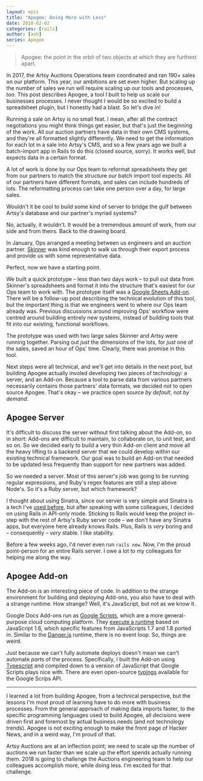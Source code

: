 ```yaml
---
layout: epic
title: "Apogee: Doing More with Less"
date: 2018-02-02
categories: [rails]
author: [ash]
series: Apogee
---
```


> Apogee: the point in the orbit of two objects at which they are furthest apart.

In 2017, the Artsy Auctions Operations team coordinated and ran 190+ sales on our platform. This year, our ambitions are set even higher. But scaling up the number of sales we run will require scaling up our tools and processes, too. This post describes Apogee, a tool I built to help us scale our businesses processes. I never thought I would be so excited to build a spreadsheet plugin, but I honestly had a blast. So let's dive in!

<!-- more -->

Running a sale on Artsy is no small feat. I mean, after all the contract negotiations you might think things get easier, but that's just the beginning of the work. All our auction partners have data in their own CMS systems, and they're all formatted slightly differently. We need to get the information for each lot in a sale into Artsy's CMS, and so a few years ago we built a batch-import app in Rails to do this (closed source, sorry). It works well, but expects data in a certain format.

A lot of work is done by our Ops team to reformat spreadsheets they get from our partners to match the structure our batch import tool expects. All of our partners have different formats, and sales can include hundreds of lots. The reformatting process can take one person over a day, for large sales.

Wouldn't it be cool to build some kind of server to bridge the gulf between Artsy's database and our partner's myriad systems?

No, actually, it wouldn't. It would be a tremendous amount of work, from our side and from theirs. Back to the drawing board.

In January, Ops arranged a meeting between us engineers and an auction partner. [Skinner][] was kind enough to walk us through their export process and provide us with some representative data.

Perfect, now we have a starting point.

We built a quick prototype – less than two days work – to pull out data from Skinner's spreadsheets and format it into the structure that's easiest for our Ops team to work with. The prototype itself was a [Google Sheets Add-on][add-on]. There will be a follow-up post describing the technical evolution of this tool, but the important thing is that we engineers went to where our Ops team already was. Previous discussions around improving Ops' workflow were centred around building entirely new systems, instead of building tools that fit into our existing, functional workflows.

The prototype was used with two large sales Skinner and Artsy were running together. Parsing out _just_ the dimensions of the lots, for _just_ one of the sales, saved an hour of Ops' time. Clearly, there was promise in this tool.

Next steps were all technical, and we'll get into details in the next post, but building Apogee actually involed developing two pieces of technology: a server, and an Add-on. Because a tool to parse data from various partners necessarily contains those partners' data formats, we decided not to open source Apogee. That's okay – we practice open source _by default_, not _by demand_.

## Apogee Server

It's difficult to discuss the server without first talking about the Add-on, so in short: Add-ons are difficult to maintain, to collaborate on, to unit test, and so on. So we decided early to build a very thin Add-on client and move all the heavy lifting to a backend server that we could develop within our existing technical framework. Our goal was to build an Add-on that needed to be updated less frequently than support for new partners was added.

So we needed a server. Most of this server's job was going to be running regular expressions, and Ruby's regex features are still a step above Node's. So it's a Ruby server, but which framework?

I thought about using Sinatra, since our server is very simple and Sinatra is a tech I've [used before][aeryn], but after speaking with some colleagues, I decided on using Rails in API-only mode. Sticking to Rails would keep the project in-step with the rest of Artsy's Ruby server code – we don't have any Sinatra apps, but everyone here already knows Rails. Plus, Rails is _very_ boring and – consequently – _very_ stable. I like stability.

Before a few weeks ago, I'd never even run `rails new`. Now, I'm the proud point-person for an entire Rails server. I owe a lot to my colleagues for helping me along the way.

## Apogee Add-on

The Add-on is an interesting piece of code. In addition to the strange environment for building and deploying Add-ons, you also have to deal with a strange runtime. How strange? Well, it's JavaScript, but not as we know it.

Google Docs Add-ons run as [Google Scripts][], which are a more general-purpose cloud computing platform. They [execute a runtime][runtime] based on JavaScript 1.6, which specific features from JavaScripts 1.7 and 1.8 ported in. Similar to the [Danger.js][] runtime, there is no event loop. So, things are weird.

Just because we can't fully automate deploys doesn't mean we can't automate _parts_ of the process. Specifically, I built the Add-on using [Typescript][] and compiled down to a version of JavaScript that Google Scripts plays nice with. There are even open-source [typings][] available for the Google Scrips API.

---

I learned a lot from building Apogee, from a technical perspective, but the lessons I'm most proud of learning have to do more with business processes. From the general approach of making data imports faster, to the specific programming languages used to build Apogee, all decisions were driven first and foremost by actual business needs (and not technology trends). Apogee is not exciting enough to make the front page of Hacker News, and in a weird way, I'm proud of that.

Artsy Auctions are at an inflection point; we need to scale up the number of auctions we run faster than we scale up the effort spends actually running them. 2018 is going to challenge the Auctions engineering team to help our colleagues accomplish more, while doing less. I'm excited for that challenge.

[Skinner]: https://www.skinnerinc.com
[add-on]: https://developers.google.com/apps-script/add-ons/
[aeryn]: https://github.com/Moya/Aeryn
[Google Scripts]: https://script.google.com
[runtime]: https://developers.google.com/apps-script/guides/services/#basic_javascript_features
[Danger.js]: http://danger.systems/js/
[Typescript]: https://www.typescriptlang.org
[typings]: https://www.npmjs.com/package/@types/google-apps-script

